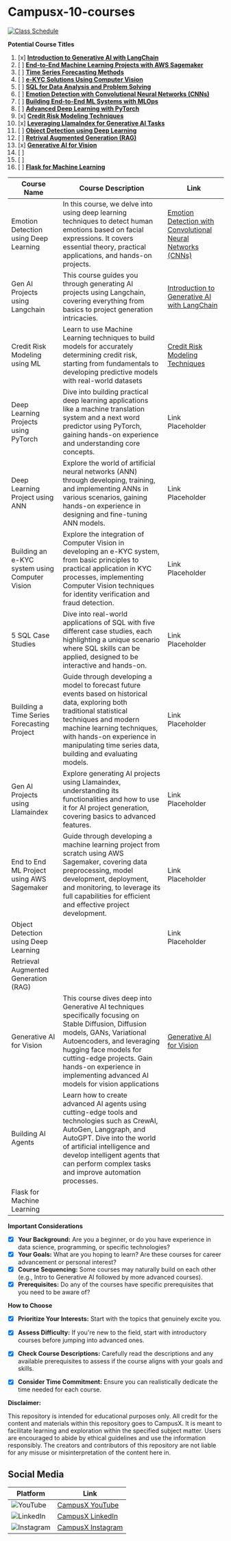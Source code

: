 # Campusx-10-courses

[![Class Schedule ](https://img.shields.io/badge/Class%20Schedule-4285F4?logo=googledocs&logoColor=fff&style=for-the-badge)](https://docs.google.com/spreadsheets/d/1axiqFB2wR6n2vWHiHH5u8vVHBiWysEwkk70YW6gI2tA/edit)

**Potential Course Titles**

1. [x] **<a href="Gen AI Projects using Langchain/README.md">Introduction to Generative AI with LangChain</a>**
2. [ ] **<a href="Flight Price Prediction using AWS Sagemaker/README.md">End-to-End Machine Learning Projects with AWS Sagemaker</a>**
3. [ ] **<a href="#">Time Series Forecasting Methods</a>** 
4. [ ]  **<a href="E-KYC using Computer Vision/README.md">e-KYC Solutions Using Computer Vision</a>**
5. [ ] **<a href="5 SQL Case Studies">SQL for Data Analysis and Problem Solving</a>**
6. [ ] **<a href="Emotion Detection using Deep Learning/README.md">Emotion Detection with Convolutional Neural Networks (CNNs)</a>**
7. [ ] **<a href="End-to-End ML Project using MLOps/README.md">Building End-to-End ML Systems with MLOps</a>**
8. [ ] **<a href="#">Advanced Deep Learning with PyTorch</a>**
9. [x] **<a href="Credit Risk Modeling using Machine Learning/README.md">Credit Risk Modeling Techniques</a>**
10. [x] **<a href="Generative AI Projects using Llamaindex/README.md">Leveraging LlamaIndex for Generative AI Tasks</a>**
11. [ ] **<a href="Object Detection using Deep Learning/README.md">Object Detection using Deep Learning</a>**
12. [ ] **<a href="Retrieval Augmented Generation (RAG)/README.md">Retrival Augmented Generation (RAG)</a>**
13. [x] **<a href="/Generative AI for Vision/README.md">Generative AI for Vision</a>**
14. [ ]
15. [ ]
16. [ ] **<a href="https://github.com/campusx-official/flask-course">Flask for Machine Learning</a></li>**
   

| Course Name                                  | Course Description                                                                                                                                                                                                                                                                                                                                                     | Link            |
|----------------------------------------------|-------------------------------------------------------------------------------------------------------------------------------------------------------------------------------------------------------------------------------------------------------------------------------------------------------------------------------------------------------------------------|-----------------|
| Emotion Detection using Deep Learning        | In this course, we delve into using deep learning techniques to detect human emotions based on facial expressions. It covers essential theory, practical applications, and hands-on projects.                                                                                                                                                                           | <a href="Emotion Detection using Deep Learning/README.md">Emotion Detection with Convolutional Neural Networks (CNNs)</a> |
| Gen AI Projects using Langchain              | This course guides you through generating AI projects using Langchain, covering everything from basics to project generation intricacies.                                                                                                                                                                                                                               | <a href="Gen AI Projects using Langchain/README.md">Introduction to Generative AI with LangChain</a> |
| Credit Risk Modeling using ML                | Learn to use Machine Learning techniques to build models for accurately determining credit risk, starting from fundamentals to developing predictive models with real-world datasets | <a href="Credit Risk Modeling using Machine Learning/README.md">Credit Risk Modeling Techniques</a> |
| Deep Learning Projects using PyTorch         | Dive into building practical deep learning applications like a machine translation system and a next word predictor using PyTorch, gaining hands-on experience and understanding core concepts.                                                                                                                                                                         | Link Placeholder |
| Deep Learning Project using ANN              | Explore the world of artificial neural networks (ANN) through developing, training, and implementing ANNs in various scenarios, gaining hands-on experience in designing and fine-tuning ANN models.                                                                                                                                                                    | Link Placeholder |
| Building an e-KYC system using Computer Vision | Explore the integration of Computer Vision in developing an e-KYC system, from basic principles to practical application in KYC processes, implementing Computer Vision techniques for identity verification and fraud detection.                                                                                                                                        | Link Placeholder |
| 5 SQL Case Studies                           | Dive into real-world applications of SQL with five different case studies, each highlighting a unique scenario where SQL skills can be applied, designed to be interactive and hands-on.                                                                                                                                                                                | Link Placeholder |
| Building a Time Series Forecasting Project   | Guide through developing a model to forecast future events based on historical data, exploring both traditional statistical techniques and modern machine learning techniques, with hands-on experience in manipulating time series data, building and evaluating models.                                                                                                 | Link Placeholder |
| Gen AI Projects using Llamaindex             | Explore generating AI projects using Llamaindex, understanding its functionalities and how to use it for AI project generation, covering basics to advanced features.                                                                                                                                                                                                   | Link Placeholder |
| End to End ML Project using AWS Sagemaker    | Guide through developing a machine learning project from scratch using AWS Sagemaker, covering data preprocessing, model development, deployment, and monitoring, to leverage its full capabilities for efficient and effective project development.                                                                                                                     | Link Placeholder |
| Object Detection using Deep Learning   |                                                                                                                 | Link Placeholder |
|Retrieval Augmented Generation (RAG)| | |
|Generative AI for Vision|This course dives deep into Generative AI techniques specifically focusing on Stable Diffusion, Diffusion models, GANs, Variational Autoencoders, and leveraging hugging face models for cutting-edge projects. Gain hands-on experience in implementing advanced AI models for vision applications |<a href="/Generative AI for Vision/README.md">Generative AI for Vision</a>|
|Building AI Agents|Learn how to create advanced AI agents using cutting-edge tools and technologies such as CrewAI, AutoGen, Langgraph, and AutoGPT. Dive into the world of artificial intelligence and develop intelligent agents that can perform complex tasks and improve automation processes.| |
|Flask for Machine Learning|||

**Important Considerations** 

- [x] **Your Background:**  Are you a beginner, or do you have experience in data science, programming, or specific technologies? 
- [x] **Your Goals:** What are you hoping to learn? Are these courses for career advancement or personal interest?
- [x] **Course Sequencing:** Some courses may naturally build on each other (e.g., Intro to Generative AI followed by more advanced courses).
- [x] **Prerequisites:** Do any of the courses have specific prerequisites that you need to be aware of?

**How to Choose**

- [x] **Prioritize Your Interests:** Start with the topics that genuinely excite you.
- [x] **Assess Difficulty:** If you're new to the field, start with introductory courses before jumping into advanced ones.
- [x] **Check Course Descriptions:** Carefully read the descriptions and any available prerequisites to assess if the course aligns with your goals and skills.
- [x] **Consider Time Commitment:** Ensure you can realistically dedicate the time needed for each course. 


**Disclaimer:**

This repository is intended for educational purposes only. All credit for the content and materials within this repository goes to CampusX. It is meant to facilitate learning and exploration within the specified subject matter. Users are encouraged to abide by ethical guidelines and use the information responsibly. The creators and contributors of this repository are not liable for any misuse or misinterpretation of the content here in.



## Social Media

| Platform | Link |
|----------|------|
| ![YouTube](https://img.icons8.com/color/48/000000/youtube-play.png) | [CampusX YouTube](https://www.youtube.com/@campusx-official) |
| ![LinkedIn](https://img.icons8.com/color/48/000000/linkedin.png) | [CampusX LinkedIn](https://www.linkedin.com/company/campusx-official/) |
| ![Instagram](https://img.icons8.com/color/48/000000/instagram-new.png) | [CampusX Instagram](https://www.instagram.com/campusx.official/) |

